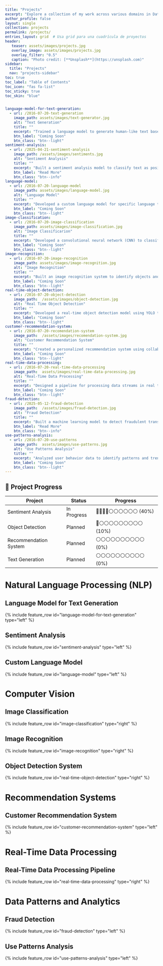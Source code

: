 ```yaml
---
title: "Projects"
excerpt: "Explore a collection of my work across various domains in Data Science and Machine Learning, from Natural Language Processing to Real-Time Data Processing."
author_profile: false
layout: single
collection: projects
permalink: /projects/
entries_layout: grid  # Usa grid para una cuadrícula de proyectos
header:
   teaser: assets/images/projects.jpg
   overlay_image: assets/images/projects.jpg
   overlay_filter: "0.5"
   caption: "Photo credit: [**Unsplash**](https://unsplash.com)" 
sidebar:
  title: "Projects"
  nav: "projects-sidebar"
toc: true
toc_label: "Table of Contents"
toc_icon: "fas fa-list"
toc_sticky: true
toc_skin: "blue"


language-model-for-text-generation:
  - url: /2016-07-20-text-generation
    image_path: assets/images/text-generator.jpg
    alt: "Text Generation"
    title: ""
    excerpt: "Trained a language model to generate human-like text based on input prompts, showcasing advanced NLP capabilities."
    btn_label: "Coming Soon"
    btn_class: "btn--light"
sentiment-analysis:
  - url: /2025-04-21-sentiment-analysis
    image_path: /assets/images/sentiments.jpg
    alt: "Sentiment Analysis"
    title: ""
    excerpt: "Built a sentiment analysis model to classify text as positive or negative, useful for customer feedback and social media analysis."
    btn_label: "Read More"
    btn_class: "btn--info"
language-model:
  - url: /2016-07-20-language-model
    image_path: assets/images/language-model.jpg
    alt: "Language Model"
    title: ""
    excerpt: "Developed a custom language model for specific language tasks, improving predictive text capabilities."
    btn_label: "Coming Soon"
    btn_class: "btn--light"
image-classification:
  - url: /2016-07-20-image-classification
    image_path: assets/images/image-classification.jpg
    alt: "Image Classificarion"
    title: ""
    excerpt: "Developed a convolutional neural network (CNN) to classify images into predefined categories with high accuracy."
    btn_label: "Coming Soon"
    btn_class: "btn--light"
image-recognition:
  - url: /2016-07-20-image-recognition
    image_path: assets/images/image-recognition.jpg
    alt: "Image Recognition"
    title: ""
    excerpt: "Built an image recognition system to identify objects and landmarks in images, demonstrating skills in deep learning for computer vision."
    btn_label: "Coming Soon"
    btn_class: "btn--light"
real-time-object-detection:
  - url: /2016-07-20-object-detection
    image_path:  /assets/images/object-detection.jpg
    alt: "Real Time Object Detection"
    title: ""
    excerpt: "Developed a real-time object detection model using YOLO to identify and classify objects in video streams, optimized for high-speed processing."
    btn_label: "Coming Soon"
    btn_class: "btn--light"
customer-recommendation-system:
  - url: /2016-07-20-recomendation-system
    image_path:  /assets/images/recomendation-system.jpg
    alt: "Customer Recommendation System"
    title: ""
    excerpt: "Created a personalized recommendation system using collaborative filtering to enhance customer engagement for e-commerce."
    btn_label: "Coming Soon"
    btn_class: "btn--light"
real-time-data-processing:
  - url: /2016-07-20-real-time-data-processing
    image_path:  assets/images/real-time-data-processing.jpg
    alt: "Real-Time Data Processing"
    title: ""
    excerpt: "Designed a pipeline for processing data streams in real time, integrating Apache Kafka and Spark for scalable processing."
    btn_label: "Coming Soon"
    btn_class: "btn--light"
fraud-detection:
  - url: /2025-05-12-fraud-detection
    image_path:  /assets/images/fraud-detection.jpg
    alt: "Fraud Detection"
    title: ""
    excerpt: "Built a machine learning model to detect fraudulent transactions with high accuracy, leveraging ensemble methods like Random Forest and Gradient Boosting."
    btn_label: "Read More"
    btn_class: "btn--info"
use-patterns-analysis:
  - url: /2016-07-20-use-patterns
    image_path:  assets/images/use-patterns.jpg
    alt: "Use Patterns Analysis"
    title: ""
    excerpt: "Analyzed user behavior data to identify patterns and trends, providing actionable insights for customer engagement."
    btn_label: "Coming Soon"
    btn_class: "btn--light"
---
```


## 🔧 Project Progress

| Project                  | Status        | Progress        |
|--------------------------|---------------|-----------------|
| Sentiment Analysis       | In Progress   | 🔵🔵🔵🔵⚪⚪⚪⚪⚪⚪ (40%) |
| Object Detection         | Planned       | 🔵⚪⚪⚪⚪⚪⚪⚪⚪⚪ (10%) |
| Recommendation System    | Planned       | ⚪⚪⚪⚪⚪⚪⚪⚪⚪⚪ (0%)  |
| Text Generation          | Planned       | ⚪⚪⚪⚪⚪⚪⚪⚪⚪⚪ (0%)  |

# Natural Language Processing (NLP)

## Language Model for Text Generation

{% include feature_row id="language-model-for-text-generation" type="left" %}
  
## Sentiment Analysis

{% include feature_row id="sentiment-analysis" type="left" %}

## Custom Language Model
  
{% include feature_row id="language-model" type="left" %}

# Computer Vision

## Image Classification

{% include feature_row id="image-classification" type="right" %}

## Image Recognition

{% include feature_row id="image-recognition" type="right" %}

## Object Detection System

{% include feature_row id="real-time-object-detection" type="right" %}

# Recommendation Systems

## Customer Recommendation System

{% include feature_row id="customer-recommendation-system" type="left" %}

# Real-Time Data Processing

## Real-Time Data Processing Pipeline

{% include feature_row id="real-time-data-processing" type="right" %}

# Data Patterns and Analytics

## Fraud Detection

{% include feature_row id="fraud-detection" type="left" %}

## Use Patterns Analysis

{% include feature_row id="use-patterns-analysis" type="left" %}